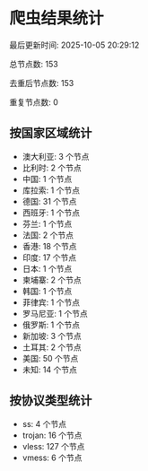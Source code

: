 # 爬虫结果统计

最后更新时间: 2025-10-05 20:29:12

总节点数: 153

去重后节点数: 153

重复节点数: 0

## 按国家区域统计

- 澳大利亚: 3 个节点
- 比利时: 2 个节点
- 中国: 1 个节点
- 库拉索: 1 个节点
- 德国: 31 个节点
- 西班牙: 1 个节点
- 芬兰: 1 个节点
- 法国: 2 个节点
- 香港: 18 个节点
- 印度: 17 个节点
- 日本: 1 个节点
- 柬埔寨: 2 个节点
- 韩国: 1 个节点
- 菲律宾: 1 个节点
- 罗马尼亚: 1 个节点
- 俄罗斯: 1 个节点
- 新加坡: 3 个节点
- 土耳其: 2 个节点
- 美国: 50 个节点
- 未知: 14 个节点

## 按协议类型统计

- ss: 4 个节点
- trojan: 16 个节点
- vless: 127 个节点
- vmess: 6 个节点
